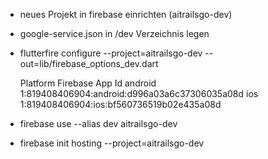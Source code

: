 - neues Projekt in firebase einrichten (aitrailsgo-dev)
- google-service.json in /dev Verzeichnis legen 
- flutterfire configure --project=aitrailsgo-dev --out=lib/firebase_options_dev.dart
  
  Platform  Firebase App Id
android   1:819408406904:android:d996a03a6c37306035a08d
ios       1:819408406904:ios:bf560736519b02e435a08d

- firebase use --alias dev aitrailsgo-dev
- firebase init hosting --project=aitrailsgo-dev